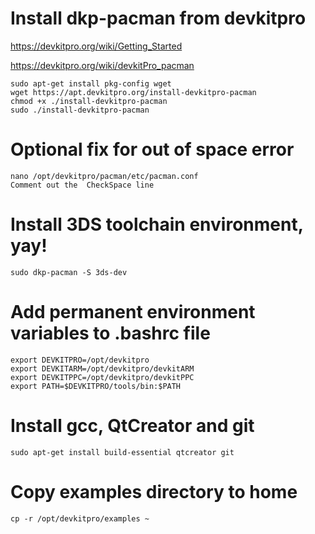 # Install dkp-pacman from devkitpro 

https://devkitpro.org/wiki/Getting_Started

https://devkitpro.org/wiki/devkitPro_pacman

```
sudo apt-get install pkg-config wget
wget https://apt.devkitpro.org/install-devkitpro-pacman
chmod +x ./install-devkitpro-pacman
sudo ./install-devkitpro-pacman
```

# Optional fix for out of space error
```
nano /opt/devkitpro/pacman/etc/pacman.conf
Comment out the  CheckSpace line
```

# Install 3DS toolchain environment, yay!
```
sudo dkp-pacman -S 3ds-dev
```


# Add permanent environment variables to .bashrc file

```
export DEVKITPRO=/opt/devkitpro
export DEVKITARM=/opt/devkitpro/devkitARM
export DEVKITPPC=/opt/devkitpro/devkitPPC
export PATH=$DEVKITPRO/tools/bin:$PATH
```

# Install gcc, QtCreator and git
```
sudo apt-get install build-essential qtcreator git 
```


# Copy examples directory to home
```
cp -r /opt/devkitpro/examples ~
```
